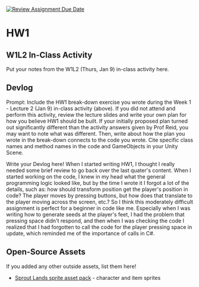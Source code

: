 [![Review Assignment Due Date](https://classroom.github.com/assets/deadline-readme-button-22041afd0340ce965d47ae6ef1cefeee28c7c493a6346c4f15d667ab976d596c.svg)](https://classroom.github.com/a/MjLLqDcN)
# HW1
## W1L2 In-Class Activity

Put your notes from the W1L2 (Thurs, Jan 9) in-class activity here.

## Devlog
Prompt: Include the HW1 break-down exercise you wrote during the Week 1 - Lecture 2 (Jan 9) in-class activity (above). If you did not attend and perform this activity, review the lecture slides and write your own plan for how you believe HW1 should be built. If your initially proposed plan turned out significantly different than the activity answers given by Prof Reid, you may want to note what was different. Then, write about how the plan you wrote in the break-down connects to the code you wrote. Cite specific class names and method names in the code and GameObjects in your Unity Scene.


Write your Devlog here!
When I started writing HW1, I thought I really needed some brief review to go back over the last quater's content. When I started working on the code, I knew in my head what the general programming logic looked like, but by the time I wrote it I forgot a lot of the details, such as: how should transform position get the player's position in code? The player moves by pressing buttons, but how does that translate to the player moving across the screen, etc.? So I think this moderately difficult assignment is perfect for a beginner in code like me.
Especially when I was writing how to generate seeds at the player's feet, I had the problem that pressing space didn't respond, and then when I was checking the code I realized that I had forgotten to call the code for the player pressing space in update, which reminded me of the importance of calls in C#.


## Open-Source Assets
If you added any other outside assets, list them here!
- [Sprout Lands sprite asset pack](https://cupnooble.itch.io/sprout-lands-asset-pack) - character and item sprites
